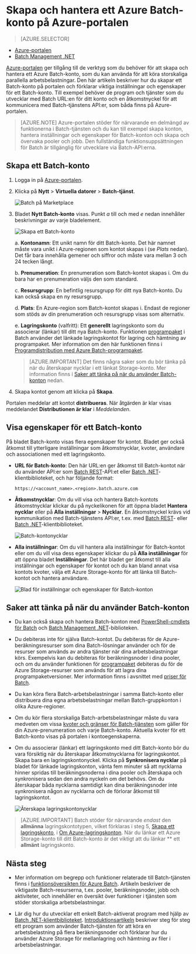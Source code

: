 <properties
    pageTitle="Skapa ett Azure Batch-konto | Microsoft Azure"
    description="Lär dig hur du skapar ett Azure Batch-konto på Azure-portalen för att köra storskaliga parallella arbetsbelastningar i molnet"
    services="batch"
    documentationCenter=""
    authors="mmacy"
    manager="timlt"
    editor=""/>

<tags
    ms.service="batch"
    ms.workload="big-compute"
    ms.tgt_pltfrm="na"
    ms.devlang="na"
    ms.topic="get-started-article"
    ms.date="06/01/2016"
    ms.author="marsma"/>

# Skapa och hantera ett Azure Batch-konto på Azure-portalen

> [AZURE.SELECTOR]
- [Azure-portalen](batch-account-create-portal.md)
- [Batch Management .NET](batch-management-dotnet.md)

[Azure-portalen][azure_portal] ger tillgång till de verktyg som du behöver för att skapa och hantera ett Azure Batch-konto, som du kan använda för att köra storskaliga parallella arbetsbelastningar. Den här artikeln beskriver hur du skapar ett Batch-konto på portalen och förklarar viktiga inställningar och egenskaper för ett Batch-konto. Till exempel behöver de program och tjänster som du utvecklar med Batch URL:en för ditt konto och en åtkomstnyckel för att kommunicera med Batch-tjänstens API:er, som båda finns på Azure-portalen.

>[AZURE.NOTE] Azure-portalen stöder för närvarande en delmängd av funktionerna i Batch-tjänsten och du kan till exempel skapa konton, hantera inställningar och egenskaper för Batch-konton och skapa och övervaka pooler och jobb. Den fullständiga funktionsuppsättningen för Batch är tillgänglig för utvecklare via Batch-API:erna.

## Skapa ett Batch-konto

1. Logga in på [Azure-portalen][azure_portal].

2. Klicka på **Nytt** > **Virtuella datorer** > **Batch-tjänst**.

    ![Batch på Marketplace][marketplace_portal]

3. Bladet **Nytt Batch-konto** visas. Punkt *a* till och med *e* nedan innehåller beskrivningar av varje bladelement.

    ![Skapa ett Batch-konto][account_portal]

    a. **Kontonamn**: Ett unikt namn för ditt Batch-konto. Det här namnet måste vara unikt i Azure-regionen som kontot skapas i (se *Plats* nedan). Det får bara innehålla gemener och siffror och måste vara mellan 3 och 24 tecken långt.

    b. **Prenumeration**: En prenumeration som Batch-kontot skapas i. Om du bara har en prenumeration väljs den som standard.

    c. **Resursgrupp**: En befintlig resursgrupp för ditt nya Batch-konto. Du kan också skapa en ny resursgrupp.

    d. **Plats**: En Azure-region som Batch-kontot skapas i. Endast de regioner som stöds av din prenumeration och resursgrupp visas som alternativ.

    e. **Lagringskonto** (valfritt): Ett **generellt** lagringskonto som du associerar (länkar) till ditt nya Batch-konto. Funktionen [programpaket](batch-application-packages.md) i Batch använder det länkade lagringskontot för lagring och hämtning av programpaket. Mer information om den här funktionen finns i [Programdistribution med Azure Batch-programpaket](batch-application-packages.md).

     > [AZURE.IMPORTANT] Det finns några saker som du bör tänka på när du återskapar nycklar i ett länkat Storage-konto. Mer information finns i [Saker att tänka på när du använder Batch-konton](#considerations-for-batch-accounts) nedan.

4. Skapa kontot genom att klicka på **Skapa**.

  Portalen meddelar att kontot **distribueras**. När åtgärden är klar visas meddelandet **Distributionen är klar** i *Meddelanden*.

## Visa egenskaper för ett Batch-konto

På bladet Batch-konto visas flera egenskaper för kontot. Bladet ger också åtkomst till ytterligare inställningar som åtkomstnycklar, kvoter, användare och associationen med ett lagringskonto.

* **URL för Batch-konto**: Den här URL:en ger åtkomst till Batch-kontot när du använder API:er som [Batch REST][api_rest]-API:et eller [Batch .NET][api_net]-klientbiblioteket, och har följande format:

    `https://<account_name>.<region>.batch.azure.com`

* **Åtkomstnycklar**: Om du vill visa och hantera Batch-kontots åtkomstnycklar klickar du på nyckelikonen för att öppna bladet **Hantera nycklar** eller på **Alla inställningar** > **Nycklar**. En åtkomstnyckel krävs vid kommunikation med Batch-tjänstens API:er, t.ex. med [Batch REST][api_rest]- eller [Batch .NET][api_net]-klientbiblioteket.

    ![Batch-kontonycklar][account_keys]

* **Alla inställningar**: Om du vill hantera alla inställningar för Batch-kontot eller om du vill visa dess egenskaper klickar du på **Alla inställningar** för att öppna bladet **Inställningar**. Det här bladet ger åtkomst till alla inställningar och egenskaper för kontot och du kan bland annat visa kontots kvoter, välja ett Azure Storage-konto för att länka till Batch-kontot och hantera användare.

    ![Blad för inställningar och egenskaper för Batch-konton][5]

## Saker att tänka på när du använder Batch-konton

* Du kan också skapa och hantera Batch-konton med [PowerShell-cmdlets för Batch](batch-powershell-cmdlets-get-started.md) och [Batch Management .NET](batch-management-dotnet.md)-biblioteken.

* Du debiteras inte för själva Batch-kontot. Du debiteras för de Azure-beräkningsresurser som dina Batch-lösningar använder och för de resurser som används av andra tjänster när dina arbetsbelastningar körs. Exempelvis kan du debiteras för beräkningsnoder i dina pooler, och om du använder funktionen för [programpaket](batch-application-packages.md) debiteras du för de Azure Storage-resurser som används för att lagra dina programpaketversioner. Mer information finns i avsnittet med [priser för Batch][batch_pricing].

* Du kan köra flera Batch-arbetsbelastningar i samma Batch-konto eller distribuera dina egna arbetsbelastningar mellan Batch-gruppkonton i olika Azure-regioner.

* Om du kör flera storskaliga Batch-arbetsbelastningar måste du vara medveten om vissa [kvoter och gränser för Batch-tjänsten](batch-quota-limit.md) som gäller för din Azure-prenumeration och varje Batch-konto. Aktuella kvoter för ett Batch-konto visas på portalen i kontoegenskaperna.

* Om du associerar (länkar) ett lagringskonto med ditt Batch-konto bör du vara försiktig när du återskapar åtkomstnycklarna för lagringskontot. Skapa bara en lagringskontonyckel. Klicka på **Synkronisera nycklar** på bladet för länkade lagringskonton, vänta fem minuter så att nycklarna hinner spridas till beräkningsnoderna i dina pooler och återskapa och synkronisera sedan den andra nyckeln om det behövs. Om du återskapar båda nycklarna samtidigt kan dina beräkningsnoder inte synkronisera någon av nycklarna och de förlorar åtkomst till lagringskontot.

  ![Återskapa lagringskontonycklar][4]

> [AZURE.IMPORTANT] Batch stöder för närvarande *endast* den **allmänna** lagringskontotypen, vilket förklaras i steg 5, [Skapa ett lagringskonto](../storage/storage-create-storage-account.md#create-a-storage-account), i [Om Azure-lagringskonton](../storage/storage-create-storage-account.md). När du länkar ett Azure Storage-konto till ditt Batch-konto är det viktigt att du länkar ** ett **allmänt** lagringskonto.

## Nästa steg

* Mer information om begrepp och funktioner relaterade till Batch-tjänsten finns i [funktionsöversikten för Azure Batch](batch-api-basics.md). Artikeln beskriver de viktigaste Batch-resurserna, t.ex. pooler, beräkningsnoder, jobb och aktiviteter, och innehåller en översikt över funktioner i tjänsten som stöder storskaliga arbetsbelastningar.

* Lär dig hur du utvecklar ett enkelt Batch-aktiverat program med hjälp av [Batch .NET-klientbiblioteket](batch-dotnet-get-started.md). [Introduktionsartikeln](batch-dotnet-get-started.md) beskriver steg för steg ett program som använder Batch-tjänsten för att köra en arbetsbelastning på flera beräkningsnoder och förklarar hur du använder Azure Storage för mellanlagring och hämtning av filer i arbetsbelastningar.

[api_net]: https://msdn.microsoft.com/library/azure/mt348682.aspx
[api_rest]: https://msdn.microsoft.com/library/azure/Dn820158.aspx

[azure_portal]: https://portal.azure.com
[batch_pricing]: https://azure.microsoft.com/pricing/details/batch/

[4]: ./media/batch-account-create-portal/batch_acct_04.png "Återskapa lagringskontonycklar"
[5]: ./media/batch-account-create-portal/batch_acct_05.png "Blad för inställningar och egenskaper för Batch-konton"
[marketplace_portal]: ./media/batch-account-create-portal/marketplace_batch.PNG
[account_portal]: ./media/batch-account-create-portal/batch_acct_portal.png
[account_keys]: ./media/batch-account-create-portal/account_keys.PNG



<!--HONumber=jun16_HO2-->



